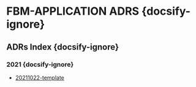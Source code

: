 # FBM-APPLICATION ADRS {docsify-ignore}

## ADRs Index {docsify-ignore}

### 2021 {docsify-ignore}

- [20211022-template](20211022-template.md)